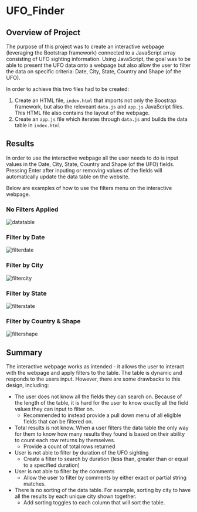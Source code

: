 # UFO_Finder

## Overview of Project
The purpose of this project was to create an interactive webpage (leveraging the Bootstrap framework) connected to a JavaScript array consisting of UFO sighting information. Using JavaScript, the goal was to be able to present the UFO data onto a webpage but also allow the user to filter the data on specific criteria: Date, City, State, Country and Shape (of the UFO).

In order to achieve this two files had to be created:
1. Create an HTML file, ```index.html``` that imports not only the Boostrap framework, but also the releveant ```data.js``` and ```app.js``` JavaScript files. This HTML file also contains the layout of the webpage.
2. Create an ```app.js``` file which iterates through ```data.js``` and builds the data table in ```index.html```

## Results
In order to use the interactive webpage all the user needs to do is input values in the Date, City, State, Country and Shape (of the UFO) fields. Pressing Enter after inputing or removing values of the fields will automatically update the data table on the website.

Below are examples of how to use the filters menu on the interactive webpage.

### No Filters Applied
![datatable](https://user-images.githubusercontent.com/89284280/141701318-3626fb95-f608-44d1-b806-a4db7874a686.PNG)

### Filter by Date
![filterdate](https://user-images.githubusercontent.com/89284280/141701294-a21ee731-0edc-4c9b-a6ce-412409b104aa.PNG)

### Filter by City
![filtercity](https://user-images.githubusercontent.com/89284280/141701304-0259124c-a416-434e-9167-e58d7fc6f1e8.PNG)

### Filter by State
![filterstate](https://user-images.githubusercontent.com/89284280/141701312-974ef85e-ef8e-415a-8dad-a4722c3c600b.PNG)

### Filter by Country & Shape
![filtershape](https://user-images.githubusercontent.com/89284280/141701326-22a85aa1-134f-47bc-93e0-4cfc71ee6df6.PNG)

## Summary
The interactive webpage works as intended - it allows the user to interact with the webpage and apply filters to the table. The table is dynamic and responds to the users input. However, there are some drawbacks to this design, including:
- The user does not know all the fields they can search on. Because of the length of the table, it is hard for the user to know exactly all the field values they can input to filter on.
  - Recommended to instead provide a pull down menu of all eliglble fields that can be filtered on.   
- Total results is not know. When a user filters the data table the only way for them to know how many results they found is based on their ability to count each row returns by themselves.
  - Provide a count of total rows returned
- User is not able to filter by duration of the UFO sighting
  - Create a filter to search by duration (less than, greater than or equal to a specified duration)
- User is not able to filter by the comments
  - Allow the user to filter by comments by either exact or partial string matches.
- There is no sorting of the data table. For example, sorting by city to have all the results by each unique city shown together.
  - Add sorting toggles to each column that will sort the table.
